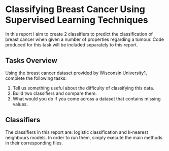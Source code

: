 # Classifying Breast Cancer Using Supervised Learning Techniques

In this report I aim to create 2 classifiers to predict the classification of breast cancer when given a number of properties regarding a tumour. Code produced for this task will be included separately to this report.

## Tasks Overview

Using the breast cancer dataset provided by Wisconsin University1, complete the following tasks: 
1. Tell us something useful about the difficulty of classifying this data.
2. Build two classifiers and compare them.
3. What would you do if you come across a dataset that contains missing values.

## Classifiers

The classifiers in this report are: logistic classification and k-nearest neighbours models. In order to run them, simply execute the main methods in their corresponding files.
